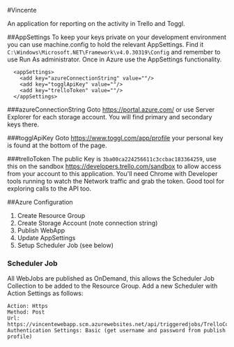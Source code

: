 #Vincente

An application for reporting on the activity in Trello and Toggl.

##AppSettings
To keep your keys private on your development environment you can use machine.config to hold the relevant AppSettings. Find it `C:\Windows\Microsoft.NET\Framework\v4.0.30319\Config` and remember to use Run As administrator. Once in Azure use the AppSettings functionality.
```
  <appSettings>
    <add key="azureConnectionString" value=""/>
    <add key="togglApiKey" value=""/>
    <add key="trelloToken" value=""/>
  </appSettings>
```
###azureConnectionString
Goto https://portal.azure.com/ or use Server Explorer for each storage account. You will find primary and secondary keys there.

###togglApiKey
Goto https://www.toggl.com/app/profile your personal key is found at the bottom of the page.

###trelloToken
The public Key is `3ba00ca224256611c3ccbac183364259`, use this on the sandbox https://developers.trello.com/sandbox to allow access from your account to this application. You'll need Chrome with Developer tools running to watch the Network traffic and grab the token. Good tool for exploring calls to the API too.

##Azure Configuration
1. Create Resource Group
2. Create Storage Account (note connection string)
3. Publish WebApp
4. Update AppSettings
5. Setup Scheduler Job (see below)

### Scheduler Job
All WebJobs are published as OnDemand, this allows the Scheduler Job Collection to be 
added to the Resource Group. Add a new Scheduler with Action Settings as follows:

```
Action: Https
Method: Post
Url: https://vincentewebapp.scm.azurewebsites.net/api/triggeredjobs/TrelloConsoleApp/run
Authentication Settings: Basic (get username and password from publish profile)
```



